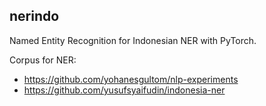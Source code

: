 ## nerindo

Named Entity Recognition for Indonesian NER with PyTorch.

Corpus for NER:
* https://github.com/yohanesgultom/nlp-experiments
* https://github.com/yusufsyaifudin/indonesia-ner